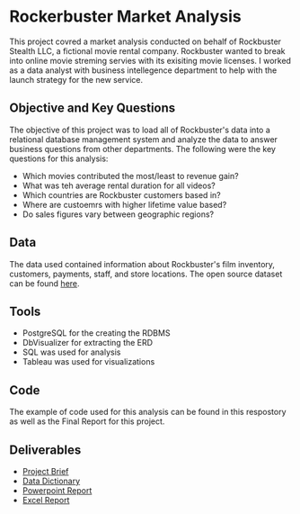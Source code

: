 # Rockerbuster Market Analysis
This project covred a market analysis conducted on behalf of Rockbuster Stealth LLC, a fictional movie rental company. Rockbuster wanted to break into online movie streming servies with its exisiting movie licenses. I worked as a data analyst with business intellegence department to help with the launch strategy for the new service. 

## Objective and Key Questions 
The objective of this project was to load all of Rockbuster's data into a relational database management system and analyze the data to answer business questions from other departments. The following were the key questions for this analysis:
- Which movies contributed the most/least to revenue gain?
- What was teh average rental duration for all videos?
- Which countries are Rockbuster customers based in?
- Where are custoemrs with higher lifetime value based?
- Do sales figures vary between geographic regions?

## Data
The data used contained information about Rockbuster's film inventory, customers, payments, staff, and store locations. The open source dataset can be found [here](http://www.postgresqltutorial.com/wp-content/uploads/2019/05/dvdrental.zip).

## Tools
- PostgreSQL for the creating the RDBMS
- DbVisualizer for extracting the ERD
- SQL was used for analysis
- Tableau was used for visualizations

## Code
The example of code used for this analysis can be found in this respostory as well as the Final Report for this project. 

## Deliverables
- [Project Brief](https://github.com/JanayaBrown/Rockbuster-Virutal-Streaming-Market-Analysis/blob/main/A3_Data_Project_Brief%20.pdf)
- [Data Dictionary](https://github.com/JanayaBrown/Rockbuster-Virutal-Streaming-Market-Analysis/blob/main/Ach_3_data_dictionary.pdf)
- [Powerpoint Report](https://github.com/JanayaBrown/Rockbuster-Virutal-Streaming-Market-Analysis/blob/main/Achievement%203.pptx)
- [Excel Report](https://github.com/JanayaBrown/Rockbuster-Virutal-Streaming-Market-Analysis/blob/main/Achievement%203.xlsx)

